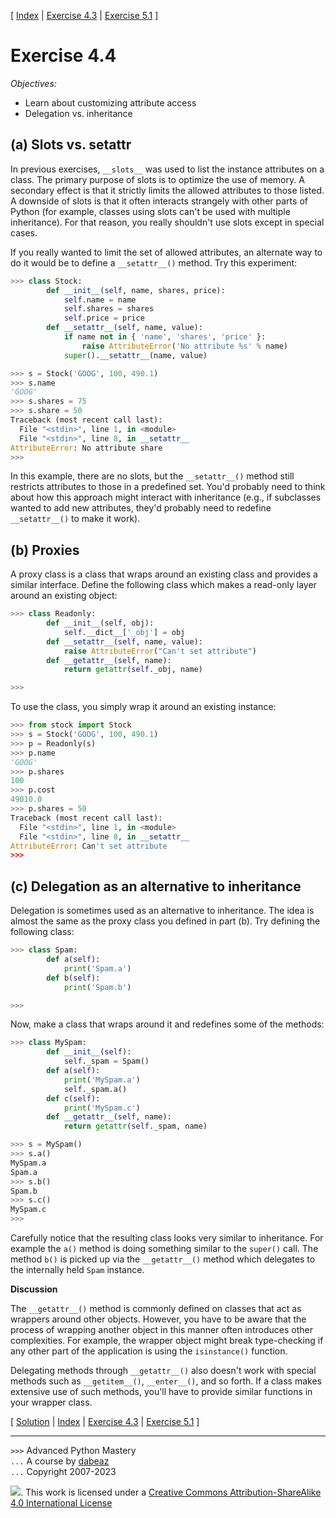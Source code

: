\[ [Index](index.md) | [Exercise 4.3](ex4_3.md) | [Exercise 5.1](ex5_1.md) \]

# Exercise 4.4

*Objectives:*

- Learn about customizing attribute access
- Delegation vs. inheritance

## (a) Slots vs. setattr

In previous exercises, `__slots__` was used to list the instance
attributes on a class. The primary purpose of slots is to optimize
the use of memory. A secondary effect is that it strictly limits the
allowed attributes to those listed. A downside of slots is that it
often interacts strangely with other parts of Python (for example,
classes using slots can't be used with multiple inheritance). For
that reason, you really shouldn't use slots except in special cases.

If you really wanted to limit the set of allowed attributes, an
alternate way to do it would be to define a `__setattr__()` method.
Try this experiment:

```python
>>> class Stock:
        def __init__(self, name, shares, price):
            self.name = name
            self.shares = shares
            self.price = price
        def __setattr__(self, name, value):
            if name not in { 'name', 'shares', 'price' }:
                raise AttributeError('No attribute %s' % name)
            super().__setattr__(name, value)

>>> s = Stock('GOOG', 100, 490.1)
>>> s.name
'GOOG'
>>> s.shares = 75
>>> s.share = 50
Traceback (most recent call last):
  File "<stdin>", line 1, in <module>
  File "<stdin>", line 8, in __setattr__
AttributeError: No attribute share
>>> 
```

In this example, there are no slots, but the `__setattr__()` method still restricts
attributes to those in a predefined set. You'd probably need to
think about how this approach might interact with inheritance (e.g., if subclasses wanted
to add new attributes, they'd probably need to redefine `__setattr__()` to make it work).

## (b) Proxies

A proxy class is a class that wraps around an existing class and provides a similar interface.
Define the following class which makes a read-only layer around an existing object:

```python
>>> class Readonly:
        def __init__(self, obj):
            self.__dict__['_obj'] = obj
        def __setattr__(self, name, value):
            raise AttributeError("Can't set attribute")
        def __getattr__(self, name):
            return getattr(self._obj, name)

>>>
```

To use the class, you simply wrap it around an existing instance:

```python
>>> from stock import Stock
>>> s = Stock('GOOG', 100, 490.1)
>>> p = Readonly(s)
>>> p.name
'GOOG'
>>> p.shares
100
>>> p.cost
49010.0
>>> p.shares = 50
Traceback (most recent call last):
  File "<stdin>", line 1, in <module>
  File "<stdin>", line 8, in __setattr__
AttributeError: Can't set attribute
>>> 
```

## (c) Delegation as an alternative to inheritance

Delegation is sometimes used as an alternative to inheritance. The idea is almost the
same as the proxy class you defined in part (b). Try defining the following class:

```python
>>> class Spam:
        def a(self):
            print('Spam.a')
        def b(self):
            print('Spam.b')

>>>
```

Now, make a class that wraps around it and redefines some of the methods:

```python
>>> class MySpam:
        def __init__(self):
            self._spam = Spam()
        def a(self):
            print('MySpam.a')
            self._spam.a()
        def c(self):
            print('MySpam.c')
        def __getattr__(self, name):
            return getattr(self._spam, name)

>>> s = MySpam()
>>> s.a()
MySpam.a
Spam.a
>>> s.b()
Spam.b
>>> s.c()
MySpam.c
>>>
```

Carefully notice that the resulting class looks very similar to
inheritance. For example the `a()` method is doing something similar
to the `super()` call. The method `b()` is picked up via the
`__getattr__()` method which delegates to the internally held `Spam`
instance.

**Discussion**

The `__getattr__()` method is commonly defined on classes that act as
wrappers around other objects. However, you have to be aware that the
process of wrapping another object in this manner often introduces
other complexities. For example, the wrapper object might break
type-checking if any other part of the application is using the
`isinstance()` function.

Delegating methods through `__getattr__()` also doesn't work with special
methods such as `__getitem__()`, `__enter__()`, and so forth. If a class
makes extensive use of such methods, you'll have to provide similar functions
in your wrapper class.

\[ [Solution](soln4_4.md) | [Index](index.md) | [Exercise 4.3](ex4_3.md) | [Exercise 5.1](ex5_1.md) \]

----
`>>>` Advanced Python Mastery  
`...` A course by [dabeaz](https://www.dabeaz.com)  
`...` Copyright 2007-2023

![](https://i.creativecommons.org/l/by-sa/4.0/88x31.png). This work is licensed under
a [Creative Commons Attribution-ShareAlike 4.0 International License](http://creativecommons.org/licenses/by-sa/4.0/)
